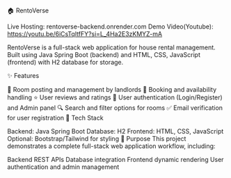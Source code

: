🏠 RentoVerse

Live Hosting: rentoverse-backend.onrender.com
Demo Video(Youtube): https://youtu.be/6iCsTqltfFY?si=L_4Ha2E3zKMYZ-mA

RentoVerse is a full-stack web application for house rental management.
Built using Java Spring Boot (backend) and HTML, CSS, JavaScript (frontend) with H2 database for storage.

✨ Features

🏡 Room posting and management by landlords
📅 Booking and availability handling
⭐ User reviews and ratings
🔐 User authentication (Login/Register) and Admin panel
🔍 Search and filter options for rooms
✅ Email verification for user registration
🚀 Tech Stack

Backend: Java Spring Boot
Database: H2
Frontend: HTML, CSS, JavaScript
Optional: Bootstrap/Tailwind for styling
🎯 Purpose This project demonstrates a complete full-stack web application workflow, including:

Backend REST APIs
Database integration
Frontend dynamic rendering
User authentication and admin management
